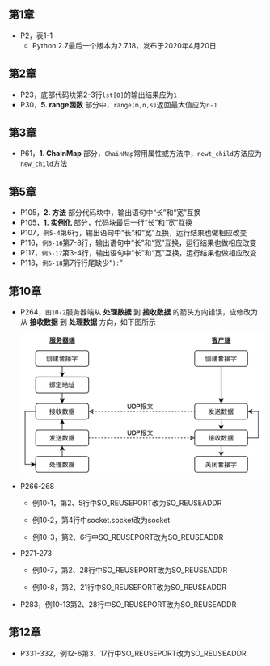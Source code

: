 ## 第1章

- P2，表1-1
  - Python 2.7最后一个版本为2.7.18，发布于2020年4月20日

## 第2章

- P23，底部代码块第2-3行`lst[0]`的输出结果应为`1`
- P30，__5. range函数__ 部分中，`range(m,n,s)`返回最大值应为`n-1`

## 第3章

- P61，__1. ChainMap__ 部分，`ChainMap`常用属性或方法中，`newt_child`方法应为`new_child`方法

## 第5章


- P105，__2. 方法__ 部分代码块中，输出语句中“长”和“宽”互换
- P105，__1. 实例化__ 部分，代码块最后一行“长”和“宽”互换
- P107，`例5-4`第6行，输出语句中“长”和“宽”互换，运行结果也做相应改变
- P116，`例5-16`第7-8行，输出语句中“长”和“宽”互换，运行结果也做相应改变
- P117，`例5-17`第3-4行，输出语句中“长”和“宽”互换，运行结果也做相应改变
- P118，`例5-18`第7行行尾缺少“`):`”

## 第10章


- P264，`图10-2`服务器端从 __处理数据__ 到 __接收数据__ 的箭头方向错误，应修改为从 __接收数据__ 到 __处理数据__ 方向，如下图所示

  <center>
      <img src="./notebook_slides/figures/fig10-2.png" width="500px"/>
  </center>

- P266-268

  - 例10-1，第2、5行中SO_REUSEPORT改为SO_REUSEADDR

  - 例10-2，第4行中socket.socket改为socket

  - 例10-3，第2、6行中SO_REUSEPORT改为SO_REUSEADDR

- P271-273

  - 例10-7，第2、28行中SO_REUSEPORT改为SO_REUSEADDR

  - 例10-8，第2、21行中SO_REUSEPORT改为SO_REUSEADDR

- P283，例10-13第2、28行中SO_REUSEPORT改为SO_REUSEADDR

## 第12章

- P331-332，例12-6第3、17行中SO_REUSEPORT改为SO_REUSEADDR
